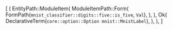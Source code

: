 [
    (
        EntityPath::ModuleItem(
            ModuleItemPath::Form(
                FormPath(`mnist_classifier::digits::five::is_five`, `Val`),
            ),
        ),
        Ok(
            DeclarativeTerm(`core::option::Option mnist::MnistLabel`),
        ),
    ),
]